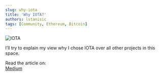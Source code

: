 ```yaml
---
slug: why-iota
title: 'Why IOTA?'
authors: lstanisic
tags: [Community, Ethereum, Bitcoin]
---
```


![IOTA](https://miro.medium.com/max/1400/1*WWI0yj4CW3ynmBS168N8vg.png)

I’ll try to explain my view why I chose IOTA over all other projects in this space.

Read the article on:  
[Medium](https://luka99.medium.com/why-iota-4f563c375afb)
